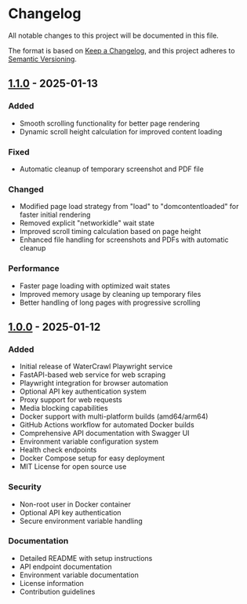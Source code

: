 # Changelog

All notable changes to this project will be documented in this file.

The format is based on [Keep a Changelog](https://keepachangelog.com/en/1.0.0/),
and this project adheres to [Semantic Versioning](https://semver.org/spec/v2.0.0.html).

## [1.1.0] - 2025-01-13

### Added
- Smooth scrolling functionality for better page rendering
- Dynamic scroll height calculation for improved content loading

### Fixed
- Automatic cleanup of temporary screenshot and PDF file

### Changed
- Modified page load strategy from "load" to "domcontentloaded" for faster initial rendering
- Removed explicit "networkidle" wait state
- Improved scroll timing calculation based on page height
- Enhanced file handling for screenshots and PDFs with automatic cleanup

### Performance
- Faster page loading with optimized wait states
- Improved memory usage by cleaning up temporary files
- Better handling of long pages with progressive scrolling

[1.1.0]: https://github.com/watercrawl/playwright/releases/tag/v1.1.0

## [1.0.0] - 2025-01-12

### Added
- Initial release of WaterCrawl Playwright service
- FastAPI-based web service for web scraping
- Playwright integration for browser automation
- Optional API key authentication system
- Proxy support for web requests
- Media blocking capabilities
- Docker support with multi-platform builds (amd64/arm64)
- GitHub Actions workflow for automated Docker builds
- Comprehensive API documentation with Swagger UI
- Environment variable configuration system
- Health check endpoints
- Docker Compose setup for easy deployment
- MIT License for open source use

### Security
- Non-root user in Docker container
- Optional API key authentication
- Secure environment variable handling

### Documentation
- Detailed README with setup instructions
- API endpoint documentation
- Environment variable documentation
- License information
- Contribution guidelines

[1.0.0]: https://github.com/watercrawl/playwright/releases/tag/v1.0.0
